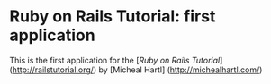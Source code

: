 # Ruby on Rails Tutorial: first application

This is the first application for the
[*Ruby on Rails Tutorial*] (http://railstutorial.org/)
by [Micheal Hartl] (http://michealhartl.com/)
